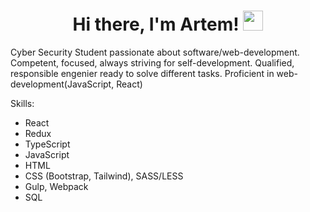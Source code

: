 <h1 align="center">Hi there, I'm Artem! 
<img src="https://github.com/blackcater/blackcater/raw/main/images/Hi.gif" height="32"/></h1>
<p>Cyber Security Student passionate about software/web-development. Competent, focused, always striving for self-development. Qualified, responsible engenier ready to solve different tasks. Proficient in web-development(JavaScript, React)</p>
<p>Skills:</p>
<ul>
  <li>React</li>
  <li>Redux</li>
  <li>TypeScript</li>
  <li>JavaScript</li>
  <li>HTML</li>
  <li>CSS (Bootstrap, Tailwind), SASS/LESS</li>
  <li>Gulp, Webpack</li>
  <li>SQL</li>
</ul>
